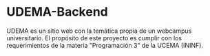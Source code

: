 # UDEMA-Backend
UDEMA es un sitio web con la temática propia de un webcampus universitario.
El propósito de este proyecto es cumplir con los requerimientos de la materia "Programación 3" de la UCEMA (ININF).
